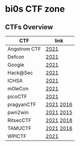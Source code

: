 # bi0s CTF zone
## CTFs Overview 

| CTF           | link                                                         |
|---------------|--------------------------------------------------------------|
| Angstrom CTF  | [2021](https://github.com/RanitPradhan/bi0s/tree/master/CTFs/documents/Hack%40Sec_21) |
| Defcon        | [2021](adCTF2014/writeup.md) |
| Google        | [2021](https://AdventOfCode-2017/writeup.md)|
| Hack@Sec      | [2021](https://angstromCTF_2016/writeup.md)|
| ICHSA         | [2021](https://CCTF_2016/writeup.md) |
| m0leCon       | [2021](https://easyCTF_2015/writeup.md) |
| picoCTF       | [2021](https://HackTheVote-2016/writeup) |
| pragyanCTF    | [2021](https://HackyEaster_2015/writeup.md) [2016](HackyEaster_2016/writeup.md)|
| pwn2win       | [2021](https://Hackvent_2014/writeup.md) [2015](Hackvent_2015/writeup.md)|
| RitsecCTF     | [2021](https://IceCTF-2016/writeup.md) [2018](IceCTF-2018/writeup.md) |
| TAMUCTF       | [2021](https://PicoCTF_2017/writeup.md) [2018](PicoCTF_2018/writeup.md) |
| WPICTF        | [2021](https://poliCTF-2017/writeup.md) |
